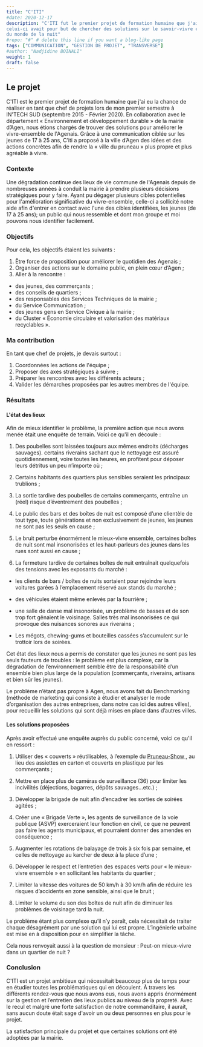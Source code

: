 ```yaml
---
title: "C'ITI"
#date: 2020-12-17
description: "C'ITI fut le premier projet de formation humaine que j'ai eu la chance de réaliser à IN'TECH SUD, 
celui-ci avait pour but de chercher des solutions sur le savoir-vivre ensemble dans l'Agenais, notamment dans le milieu 
du monde de la nuit"
#repo: "#" # delete this line if you want a blog-like page
tags: ["COMMUNICATION", "GESTION DE PROJET", "TRANSVERSE"]
#author: "Nadjidine BOINALI"
weight: 1
draft: false
---
```





## Le projet
C'ITI est le premier projet de formation humaine que j'ai eu la chance de réaliser en tant que chef de projets lors de mon premier semestre à IN'TECH SUD (septembre 2015 - Février 2020). En collaboration avec le département « Environnement et développement durable » de la mairie d’Agen, nous étions chargés  de trouver des solutions pour améliorer le vivre-ensemble de l'Agenais. Grâce à une communication ciblée sur les jeunes de 17 à 25 ans, C’iti a proposé à la ville d’Agen des idées et des actions concrètes afin de rendre la « ville du pruneau » plus propre et plus agréable à vivre.


### Contexte
Une dégradation continue des lieux de vie commune de l'Agenais depuis de nombreuses années à conduit la mairie à prendre plusieurs décisions
stratégiques pour y faire. Ayant pu dégager plusieurs cibles potentielles pour l'amélioration significative du vivre-ensemble, celle-ci a sollicité notre aide afin d'entrer en contact avec l'une des cibles identifiées, les jeunes (de 17 à 25 ans); un public qui nous ressemble
et dont mon groupe et moi pouvons nous identifier facilement.

### Objectifs

Pour cela, les objectifs étaient les suivants :
1. Être force de proposition pour améliorer le quotidien des Agenais ;
2. Organiser des actions sur le domaine public, en plein cœur d’Agen ;
3. Aller à la rencontre :
- des jeunes, des commerçants ;
- des conseils de quartiers ; 
- des responsables des Services Techniques de la mairie ;
- du Service Communication ;
- des jeunes gens en Service Civique à la mairie ;
- du Cluster « Économie circulaire et valorisation des matériaux recyclables ».


### Ma contribution
En tant que chef de projets, je devais surtout :
1. Coordonnées les actions de l'équipe ;
2. Proposer des axes stratégiques à suivre ;
3. Préparer les rencontres avec les différents acteurs ;
4. Valider les démarches proposées par les autres membres de l'équipe.



### Résultats
#### L'état des lieux
Afin de mieux identifier le problème, la première action que nous avons menée était une enquête de terrain.
Voici ce qu'il en découle :

1. Des poubelles sont laissées toujours aux mêmes endroits (décharges sauvages). certains riverains sachant que le nettoyage est assuré quotidiennement, voire toutes les heures, en profitent pour déposer leurs détritus un peu n’importe où ;

2. Certains habitants des quartiers plus sensibles seraient les principaux trublions ;

3. La sortie tardive des poubelles de certains commerçants, entraîne un (réel) risque d’éventrement des poubelles ;

4. Le public des bars et des boîtes de nuit est composé d’une clientèle de tout type, toute générations et non exclusivement de jeunes, les jeunes ne sont pas les seuls en cause ;

5. Le bruit perturbe énormément le mieux-vivre ensemble, certaines boîtes de nuit sont mal insonorisées et  les haut-parleurs des jeunes dans les rues sont aussi en cause ;

6. La fermeture tardive de certaines boîtes de nuit entraînait quelquefois des tensions avec les exposants du marché :
- les clients de bars / boîtes de nuits sortaient pour rejoindre leurs voitures garées à l’emplacement réservé aux stands du marché ;
- des véhicules étaient même enlevés par la fourrière ;
- une salle de danse mal insonorisée, un problème de basses et de son trop fort gênaient le voisinage. Salles très mal insonorisées ce qui provoque des nuisances sonores aux riverains ;

- Les mégots, chewing-gums et bouteilles cassées s’accumulent sur le trottoir lors de soirées.

Cet état des lieux nous a permis de constater que les jeunes ne sont pas les seuls fauteurs de troubles : le problème est plus complexe, car la dégradation de l’environnement semble être de la responsabilité d’un ensemble bien plus large de la population (commerçants, riverains, artisans et bien sûr les jeunes).

Le problème n’étant pas propre à Agen, nous avons fait du Benchmarking (méthode de marketing qui consiste à étudier et analyser le mode d’organisation des autres entreprises, dans notre cas ici des autres villes), pour recueillir les solutions qui sont déjà mises en place dans d’autres villes.

#### Les solutions proposées

Après avoir effectué une enquête auprès du public concerné, voici ce qu'il en ressort :

1. Utiliser des « couverts » réutilisables, à l’exemple du <a href="https://fr.wikipedia.org/wiki/Le_Grand_Pruneau_Show" target="blank_"> Pruneau-Show </a>, au lieu des assiettes en carton et couverts en plastique par les commerçants ; 

2. Mettre en place  plus de caméras de surveillance (36) pour limiter les incivilités (déjections, bagarres, dépôts sauvages…etc.) ; 

3. Développer la brigade de nuit afin d’encadrer les sorties de soirées agitées ; 

4. Créer une « Brigade Verte »,  les agents de surveillance de la voie publique (ASVP) exerceraient leur fonction en civil, ce que ne peuvent pas faire les agents municipaux, et pourraient donner des amendes en conséquence ;

5. Augmenter les rotations de balayage de trois à six fois par semaine, et celles de nettoyage au karcher de deux à la place d’une ;

6. Développer le respect et l’entretien des espaces verts pour « le mieux-vivre ensemble » en sollicitant les habitants du quartier ;

7. Limiter la vitesse des voitures de 50 km/h à 30 km/h afin de réduire les risques d’accidents en zone sensible, ainsi que le bruit ;

8. Limiter le volume du son des boîtes de nuit afin de diminuer les problèmes de voisinage tard la nuit. 


Le problème étant plus complexe qu’il n’y paraît, cela nécessitait de traiter chaque désagrément par une solution qui lui est propre. L’ingénierie urbaine est  mise en à disposition pour en simplifier la tâche.

Cela nous renvoyait aussi à la question de monsieur : Peut-on mieux-vivre dans un quartier de nuit ?



### Conclusion
C'ITI est un projet ambitieux qui nécessitait beaucoup plus de temps pour en étudier toutes les problématiques qui en découlent. À travers les différents rendez-vous que nous avons eus, nous avons appris énormément sur la gestion et l’entretien des lieux publics au niveau de la propreté.
Avec le recul et malgré une forte satisfaction de notre commanditaire, il aurait, sans aucun doute était sage d'avoir un ou deux personnes en plus pour le projet.

La satisfaction principale du projet et que certaines solutions ont été adoptées par la mairie.



      